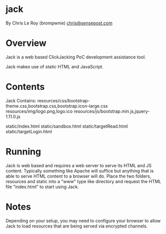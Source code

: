 jack
====

By Chris Le Roy (brompwnie) chris@sensepost.com

Overview
=====
Jack is a web based ClickJacking PoC development assistance tool.

Jack makes use of static HTML and JavaScript. 

Contents
====
Jack Contains:
resources/css/bootstrap-theme.css,bootstrap.css,bootstrap.icon-large.css
resources/img/logo.png,logo.ico
resources/js/bootstrap.min.js,jquery-1.11.0.js

static/index.html
static/sandbox.html
static/targetRead.html
static/targetLogin.html

Running
====
Jack is web based and requires a web server to serve its HTML and JS content. Typically something like Apache will suffice but anything that is able to serve HTML content to a browser will do. Place the two folders, resources and static into a "www" type like directory and request the HTML file "index.html" to start using Jack.

Notes
====
Depending on your setup, you may need to configure your browser to allow Jack to load resources that are being served via encrypted channels.

